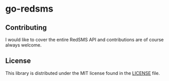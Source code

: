 # go-redsms

## Contributing

I would like to cover the entire RedSMS API and contributions are of course always welcome.

## License

This library is distributed under the MIT license found
in the [LICENSE](./LICENSE) file.
